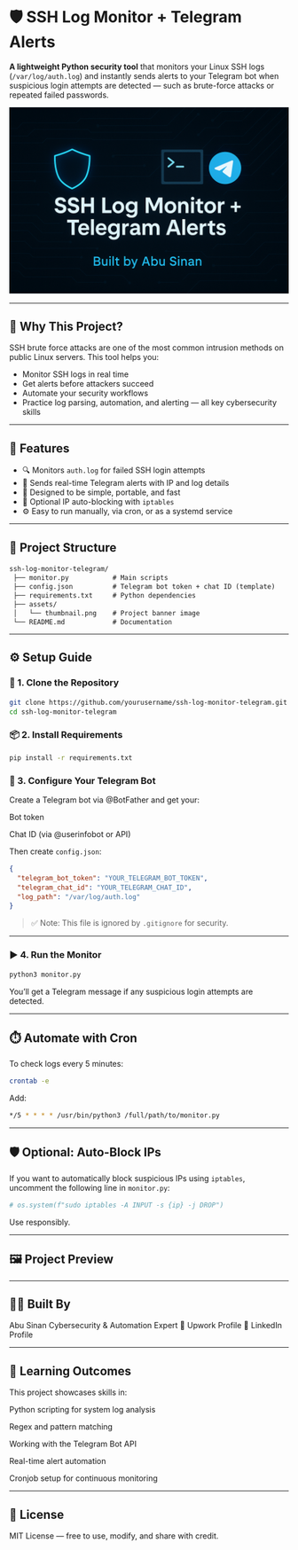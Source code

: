 # 🛡️ SSH Log Monitor + Telegram Alerts

**A lightweight Python security tool** that monitors your Linux SSH logs (`/var/log/auth.log`) and instantly sends alerts to your Telegram bot when suspicious login attempts are detected — such as brute-force attacks or repeated failed passwords.

![SSH Log Monitor + Telegram Alerts](https://github.com/AbuSinann/ssh_log_monitor/blob/main/thumbnail.png)

---

## 🚀 Why This Project?

SSH brute force attacks are one of the most common intrusion methods on public Linux servers. This tool helps you:
- Monitor SSH logs in real time
- Get alerts before attackers succeed
- Automate your security workflows
- Practice log parsing, automation, and alerting — all key cybersecurity skills

---

## 🧩 Features

- 🔍 Monitors `auth.log` for failed SSH login attempts
- 📲 Sends real-time Telegram alerts with IP and log details
- 🧠 Designed to be simple, portable, and fast
- 🔐 Optional IP auto-blocking with `iptables`
- ⚙️ Easy to run manually, via cron, or as a systemd service

---

## 📂 Project Structure
```
ssh-log-monitor-telegram/
 ├── monitor.py           # Main scripts 
 ├── config.json          # Telegram bot token + chat ID (template)
 ├── requirements.txt     # Python dependencies
 ├── assets/
 │   └── thumbnail.png    # Project banner image
 └── README.md            # Documentation
```
---

## ⚙️ Setup Guide

### 🔧 1. Clone the Repository

```bash
git clone https://github.com/yourusername/ssh-log-monitor-telegram.git
cd ssh-log-monitor-telegram
```
### 📦 2. Install Requirements

```bash
pip install -r requirements.txt
```

### 🔑 3. Configure Your Telegram Bot

Create a Telegram bot via @BotFather and get your:

Bot token

Chat ID (via @userinfobot or API)


Then create `config.json`:

```json
{
  "telegram_bot_token": "YOUR_TELEGRAM_BOT_TOKEN",
  "telegram_chat_id": "YOUR_TELEGRAM_CHAT_ID",
  "log_path": "/var/log/auth.log"
}
```

> ✅ Note: This file is ignored by `.gitignore` for security.

---

### ▶️ 4. Run the Monitor

```bash
python3 monitor.py
```

You’ll get a Telegram message if any suspicious login attempts are detected.


---

## ⏱️ Automate with Cron

To check logs every 5 minutes:

```bash
crontab -e
```

Add:
```bash
*/5 * * * * /usr/bin/python3 /full/path/to/monitor.py
```

---

## 🛡️ Optional: Auto-Block IPs

If you want to automatically block suspicious IPs using `iptables`, uncomment the following line in `monitor.py`:

```python
# os.system(f"sudo iptables -A INPUT -s {ip} -j DROP")
```

Use responsibly.

---

## 🖼️ Project Preview

---

## 👨‍💻 Built By

Abu Sinan
Cybersecurity & Automation Expert
🔗 Upwork Profile
🔗 LinkedIn Profile

---

## 🧠 Learning Outcomes

This project showcases skills in:

Python scripting for system log analysis

Regex and pattern matching

Working with the Telegram Bot API

Real-time alert automation

Cronjob setup for continuous monitoring

---

## 📄 License

MIT License — free to use, modify, and share with credit.
